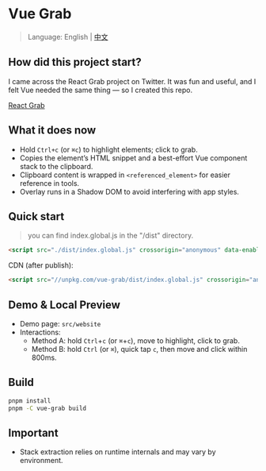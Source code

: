 # Vue Grab

> Language: English | [中文](README.zh-CN.md)

## How did this project start?

I came across the React Grab project on Twitter. It was fun and useful, and I felt Vue needed the same thing — so I created this repo.

[React Grab](https://github.com/aidenybai/react-grab)

## What it does now

- Hold `Ctrl+c` (or `⌘c`) to highlight elements; click to grab.
- Copies the element’s HTML snippet and a best-effort Vue component stack to the clipboard.
- Clipboard content is wrapped in `<referenced_element>` for easier reference in tools.
- Overlay runs in a Shadow DOM to avoid interfering with app styles.

## Quick start

> you can find index.global.js in the "/dist" directory.

```html
<script src="./dist/index.global.js" crossorigin="anonymous" data-enabled="true"></script>
```

CDN (after publish):

```html
<script src="//unpkg.com/vue-grab/dist/index.global.js" crossorigin="anonymous" data-enabled="true"></script>
```

## Demo & Local Preview

- Demo page: `src/website`
- Interactions:
  - Method A: hold `Ctrl`+`c` (or `⌘`+`c`), move to highlight, click to grab.
  - Method B: hold `Ctrl` (or `⌘`), quick tap `c`, then move and click within 800ms.

## Build

```bash
pnpm install
pnpm -C vue-grab build
```

## Important

- Stack extraction relies on runtime internals and may vary by environment.
